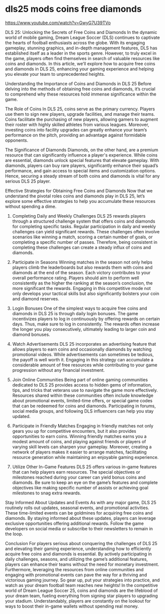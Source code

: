 # dls25 mods coins free diamonds
https://www.youtube.com/watch?v=GwyG7U39TVo


DLS 25: Unlocking the Secrets of Free Coins and Diamonds
In the dynamic world of mobile gaming, Dream League Soccer (DLS) continues to captivate the hearts of football enthusiasts across the globe. With its engaging gameplay, stunning graphics, and in-depth management features, DLS has established itself as a leader in the sports genre. However, to truly excel in the game, players often find themselves in search of valuable resources like coins and diamonds. In this article, we’ll explore how to acquire free coins and diamonds in DLS 25, enhancing your gaming experience and helping you elevate your team to unprecedented heights.

Understanding the Importance of Coins and Diamonds in DLS 25
Before delving into the methods of obtaining free coins and diamonds, it’s crucial to comprehend why these resources hold immense significance within the game.

The Role of Coins
In DLS 25, coins serve as the primary currency. Players use them to sign new players, upgrade facilities, and manage their teams. Coins facilitate the purchasing of new players, allowing gamers to augment their roster with highly skilled athletes from various leagues. Moreover, investing coins into facility upgrades can greatly enhance your team’s performance on the pitch, providing an advantage against formidable opponents.

The Significance of Diamonds
Diamonds, on the other hand, are a premium resource that can significantly influence a player's experience. While coins are essential, diamonds unlock special features that elevate gameplay. With diamonds, players can buy rare players, significantly enhance their squad’s performance, and gain access to special items and customization options. Hence, securing a steady stream of both coins and diamonds is vital for any serious DLS 25 player.

Effective Strategies for Obtaining Free Coins and Diamonds
Now that we understand the pivotal roles coins and diamonds play in DLS 25, let’s explore some effective strategies to help you accumulate these resources without spending a dime.

1. Completing Daily and Weekly Challenges
DLS 25 rewards players through a structured challenge system that offers coins and diamonds for completing specific tasks. Regular participation in daily and weekly challenges can yield significant rewards. These challenges often involve scenarios like winning a match, scoring a certain number of goals, or completing a specific number of passes. Therefore, being consistent in completing these challenges can create a steady influx of coins and diamonds.

2. Participate in Seasons
Winning matches in the season not only helps players climb the leaderboards but also rewards them with coins and diamonds at the end of the season. Each victory contributes to your overall performance rating. Players should aim to perform well consistently as the higher the ranking at the season’s conclusion, the more significant the rewards. Engaging in this competitive mode not only develops your tactical skills but also significantly bolsters your coin and diamond reserves.

3. Login Bonuses
One of the simplest ways to acquire free coins and diamonds in DLS 25 is through daily login bonuses. The game incentivizes players to log in continuously by offering rewards on certain days. Thus, make sure to log in consistently. The rewards often increase the longer you play consecutively, ultimately leading to larger coin and diamond bonuses.

4. Watch Advertisements
DLS 25 incorporates an advertising feature that allows players to earn coins and occasionally diamonds by watching promotional videos. While advertisements can sometimes be tedious, the payoff is well worth it. Engaging in this strategy can accumulate a considerable amount of free resources while contributing to your game progression without any financial investment.

5. Join Online Communities
Being part of online gaming communities dedicated to DLS 25 provides access to hidden gems of information, tips, and tricks that veterans use to navigate the game more effectively. Resources shared within these communities often include knowledge about promotional events, limited-time offers, or special game codes that can be redeemed for coins and diamonds. Participating in forums, social media groups, and following DLS influencers can help you stay updated.

6. Participate in Friendly Matches
Engaging in friendly matches not only gears you up for competitive encounters, but it also provides opportunities to earn coins. Winning friendly matches earns you a modest amount of coins, and playing against friends or players of varying skill levels can sharpen your gameplay. Moreover, creating a network of players makes it easier to arrange matches, facilitating resource generation while maintaining an enjoyable gaming experience.

7. Utilize Other In-Game Features
DLS 25 offers various in-game features that can help players earn resources. The special objectives or milestones reached during your career can yield bonus coins and diamonds. Be sure to keep an eye on the game’s features and complete objectives like making specific number of assists or achieving goal milestones to snag extra rewards.

Stay Informed About Updates and Events
As with any major game, DLS 25 routinely rolls out updates, seasonal events, and promotional activities. These time-limited events can be goldmines for acquiring free coins and diamonds. By staying informed about these updates, players can leverage exclusive opportunities offering additional rewards. Follow the game developers on social media or subscribe to their newsletters to remain in the loop.

Conclusion
For players serious about conquering the challenges of DLS 25 and elevating their gaming experience, understanding how to efficiently acquire free coins and diamonds is essential. By actively participating in daily challenges, seasons, and utilizing the game’s additional features, players can enhance their teams without the need for monetary investment. Furthermore, leveraging the resources from online communities and engaging with promotional events can pave the way for a thriving and victorious gaming journey. So gear up, put your strategies into practice, and watch as your dream football team reaches new heights!
In the competitive world of Dream League Soccer 25, coins and diamonds are the lifeblood of your dream team, fueling everything from signing star players to upgrading your stadium. Understandably, players are constantly on the lookout for ways to boost their in-game wallets without spending real money.
